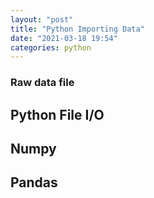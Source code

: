 ```yaml
---
layout: "post"
title: "Python Importing Data"
date: "2021-03-18 19:54"
categories: python
---
```


### Raw data file

## Python File I/O

## Numpy

## Pandas
